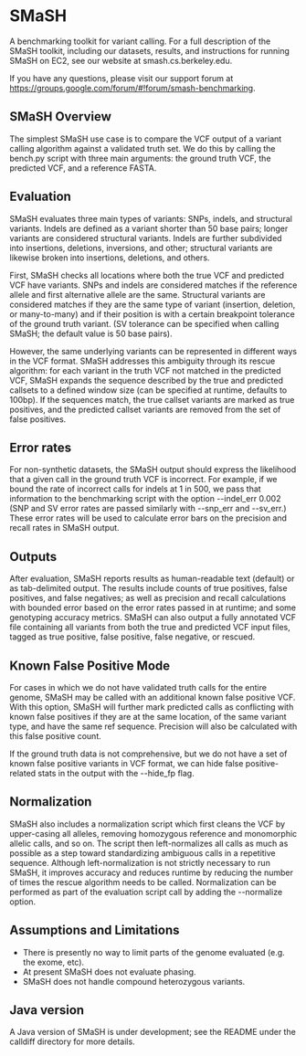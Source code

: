 SMaSH
=====

A benchmarking toolkit for variant calling. For a full description of the SMaSH toolkit, including our datasets, results, and instructions for running SMaSH on EC2, see our website at smash.cs.berkeley.edu.

If you have any questions, please visit our support forum at https://groups.google.com/forum/#!forum/smash-benchmarking.

SMaSH Overview
--------------
The simplest SMaSH use case is to compare the VCF output of a variant calling algorithm against a validated truth set.
We do this by calling the bench.py script with three main arguments: the ground truth VCF, the predicted VCF, and a reference FASTA.

## Evaluation

SMaSH evaluates three main types of variants: SNPs, indels, and structural variants. Indels are defined as a variant shorter than 50
base pairs; longer variants are considered structural variants. Indels are further subdivided into insertions, deletions, inversions, and other; structural variants are likewise broken into insertions, deletions, and others.

First, SMaSH checks all locations where both the true VCF and predicted VCF have variants. SNPs and indels are considered matches if the reference allele and first alternative allele are the same. Structural variants are considered matches if they are the same type of variant (insertion, deletion, or many-to-many) and if their position is with a certain breakpoint tolerance of the ground truth variant. (SV tolerance can be specified when calling SMaSH; the default value is 50 base pairs).

However, the same underlying variants can be represented in different ways in the VCF format. SMaSH addresses this ambiguity through its rescue algorithm: for each variant in the truth VCF not matched in the predicted VCF, SMaSH expands the sequence described by the true and predicted callsets to a defined window size (can be specified at runtime, defaults to 100bp). If the sequences match, the true callset variants are marked as true positives, and the predicted callset variants are removed from the set of false positives.

## Error rates
For non-synthetic datasets, the SMaSH output should express the likelihood that a given call in the ground truth VCF is incorrect. For example, if we bound the rate of incorrect calls for indels at 1 in 500, we pass that information to the benchmarking script with the option --indel_err 0.002 (SNP and SV error rates are passed similarly with --snp_err and --sv_err.) These error rates will be used to calculate error bars on the precision and recall rates in SMaSH output.

## Outputs

After evaluation, SMaSH reports results as human-readable text (default) or as tab-delimited output. The results include 
counts of true positives, false positives, and false negatives; as well as precision and recall calculations with bounded error based on the error rates passed in at runtime; and some genotyping accuracy metrics. SMaSH can also output a fully annotated VCF file containing all variants from both the true and predicted VCF input files, tagged as true positive, false positive, false negative, or rescued.

## Known False Positive Mode

For cases in which we do not have validated truth calls for the entire genome, SMaSH may be called with an additional known false positive VCF. With this option, SMaSH will further mark predicted calls as conflicting with known false positives if they are at the same location, of the same variant type, and have the same ref sequence. Precision will also be calculated with this false positive count.

If the ground truth data is not comprehensive, but we do not have a set of known false positive variants in VCF format, we can hide false positive-related stats in the output with the --hide_fp flag.

## Normalization

SMaSH also includes a normalization script which first cleans the VCF by upper-casing all alleles, removing homozygous reference and monomorphic allelic calls, and so on. The script then left-normalizes all calls as much as possible as a step toward standardizing ambiguous calls in a repetitive sequence. Although left-normalization is not strictly necessary to run SMaSH, it improves accuracy and reduces runtime by reducing the number of times the rescue algorithm needs to be called. Normalization can be performed as part of the evaluation script call by adding the --normalize option.

## Assumptions and Limitations

* There is presently no way to limit parts of the genome evaluated (e.g. the exome, etc).
* At present SMaSH does not evaluate phasing.
* SMaSH does not handle compound heterozygous variants.

## Java version

A Java version of SMaSH is under development; see the README under the calldiff directory for more details.

